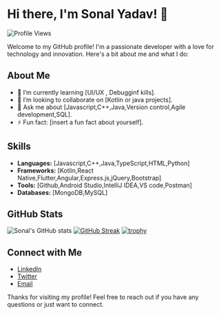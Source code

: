 # Hi there, I'm Sonal Yadav! 👋

![Profile Views](https://komarev.com/ghpvc/?username=sonalyadav1&color=blue)

Welcome to my GitHub profile! I'm a passionate developer with a love for technology and innovation. Here's a bit about me and what I do:

## About Me

- 🌱 I’m currently learning [UI/UX , Debugginf kills].
- 👯 I’m looking to collaborate on [Kotlin or java projects].
- 💬 Ask me about [Javascript,C++,Java,Version control,Agile development,SQL].
- ⚡ Fun fact: [insert a fun fact about yourself].

## Skills

- **Languages:** [Javascript,C++,Java,TypeScript,HTML,Python]
- **Frameworks:** [Kotlin,React Native,Flutter,Angular,Express.js,jQuery,Bootstrap]
- **Tools:** [Github,Android Studio,IntelliJ IDEA,VS code,Postman]
- **Databases:** [MongoDB,MySQL]

## GitHub Stats

![Sonal's GitHub stats](![Metrics](https://metrics.lecoq.io/sonalyadav1?template=classic&base.header=0&base.activity=0&base.community=0&base.repositories=0&base.metadata=0&languages=1&languages.limit=8&languages.colors=github&languages.threshold=0%25&config.timezone=America%2FToronto))
[![GitHub Streak](https://github-readme-streak-stats.herokuapp.com/?user=sonalyadav1&theme=radical)](https://git.io/streak-stats)
[![trophy](https://github-profile-trophy.vercel.app/?username=sonalyadav1&theme=onedark)](https://github.com/ryo-ma/github-profile-trophy)

## Connect with Me

- [LinkedIn](www.linkedin.com/in/sonal-yadav-193471238)
- [Twitter](https://x.com/SonalYa944317)
- [Email](sonal.y6390@gmail.com)


Thanks for visiting my profile! Feel free to reach out if you have any questions or just want to connect.

